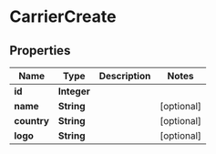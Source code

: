 # CarrierCreate

## Properties
Name | Type | Description | Notes
------------ | ------------- | ------------- | -------------
**id** | **Integer** |  | 
**name** | **String** |  |  [optional]
**country** | **String** |  |  [optional]
**logo** | **String** |  |  [optional]
